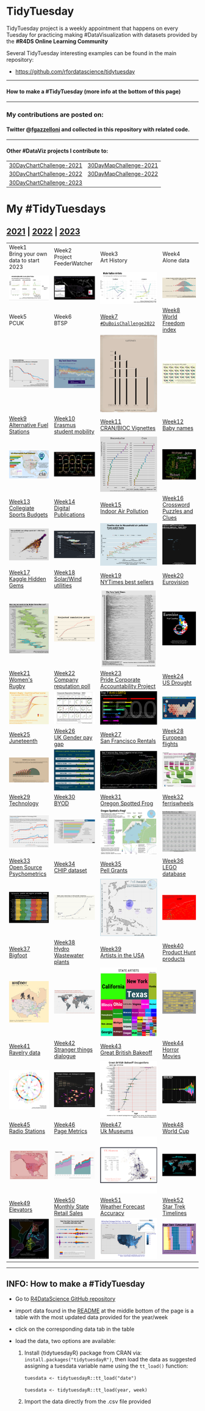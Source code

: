# TidyTuesday

TidyTuesday project is a weekly appointment that happens on every Tuesday for practicing making #DataVisualization with datasets provided by the **#R4DS Online Learning Community**

Several TidyTuesday interesting examples can be found in the main repository:

-   <https://github.com/rfordatascience/tidytuesday>

------------------------------------------------------------------------

#### How to make a #TidyTuesday (more info at the bottom of this page)

------------------------------------------------------------------------

### My contributions are posted on:

#### Twitter \@[fgazzelloni](https://twitter.com/fgazzelloni) and collected in this repository with related code.

------------------------------------------------------------------------

#### Other #DataViz projects I contribute to:

|                                                                                        |                                                                                             |
|----------------------------------------------------------------------------------------|---------------------------------------------------------------------------------------------|
| [30DayChartChallenge-2021](https://github.com/Fgazzelloni/rstats-chart-challenge-2021) | [30DayMapChallenge-2021](https://github.com/Fgazzelloni/30DayMapChallenge/tree/master/2021) |
| [30DayChartChallenge-2022](https://github.com/Fgazzelloni/30DayChartChallenge)         | [30DayMapChallenge-2022](https://github.com/Fgazzelloni/30DayMapChallenge/tree/master/2022) |
| [30DayChartChallenge-2023](https://github.com/Fgazzelloni/30DayChartChallenge)         |                                                                                             |

# My #TidyTuesdays

## [2021](data/2021) \| [2022](data/2022) \| [2023](data/2023)

<!-- TABLE START -->

|                                                                                                                                                                             |                                                                                                                                                                                                                        |                                                                                                                                                                                                                                             |                                                                                                                                                                                        |
|-----------------------------------------------------------------------------------------------------------------------------------------------------------------------------|------------------------------------------------------------------------------------------------------------------------------------------------------------------------------------------------------------------------|---------------------------------------------------------------------------------------------------------------------------------------------------------------------------------------------------------------------------------------------|----------------------------------------------------------------------------------------------------------------------------------------------------------------------------------------|
| Week1<br>Bring your own data to start 2023                                                                                                                                  | Week2<br>Project FeederWatcher                                                                                                                                                                                         | Week3<br>Art History                                                                                                                                                                                                                        | Week4<br>Alone data                                                                                                                                                                    |
| [![w1 boy](data/2023/w1_byod/w1_byo.png)](https://github.com/Fgazzelloni/TidyTuesday/blob/main/data/2023/w1_byod/w1_byo.qmd)                                                | [![w2_BFWd](data/2023/w2_BFWd/w2_BFWd.png)](https://github.com/Fgazzelloni/TidyTuesday/blob/main/data/2023/w2_BFWd/w2_BFWd.qmd)                                                                                        | [![w3_Arhd](data/2023/w3_Arhd/w3_Arhd.png)](https://github.com/Fgazzelloni/TidyTuesday/blob/main/data/2023/w3_Arhd/w3_Arhd.qmd)                                                                                                             | [![w4_Alnd](data/2023/w4_Alnd/w4_Alnd.png)](https://github.com/Fgazzelloni/TidyTuesday/blob/main/data/2023/w4_Alnd/w4_Alnd.qmd)                                                        |
| Week5<br>PCUK                                                                                                                                                               | Week6<br>BTSP                                                                                                                                                                                                          | [Week7](ata/2022/w7_dubois)<br>[`#DuBoisChallenge2022`](https://github.com/rfordatascience/tidytuesday/blob/master/data/2022/2022-02-15/readme.md)                                                                                          | [Week8](data/2022/w8_wfi)<br>[World Freedom index](https://github.com/rfordatascience/tidytuesday/blob/master/data/2022/2022-02-22/readme.md)                                          |
| [![w5_PCUK](data/2023/w5_PCUK/w5_PCUK.png)](https://github.com/Fgazzelloni/TidyTuesday/blob/main/data/2023/w5_PCUK/w5_PCUK.qmd)                                             | ![w6_BTSP](data/2023/w6_BTSP/w6_BTSP.png)                                                                                                                                                                              | ![7 2022-02-15](data/2022/w7_dubois/w7_number6.png)                                                                                                                                                                                         | ![8 2022-02-22](data/2022/w8_wfi/freedom.png)                                                                                                                                          |
| [Week9](data/2022/w9_stations)<br>[Alternative Fuel Stations](https://github.com/rfordatascience/tidytuesday/blob/master/data/2022/2022-03-01/readme.md)                    | [Week10](data/2022/w10_erasmus)<br>[Erasmus student mobility](https://github.com/rfordatascience/tidytuesday/blob/master/data/2022/2022-03-08/readme.md)                                                               | [Week11](data/2022/w11_vignettes)<br>[CRAN/BIOC Vignettes](https://github.com/rfordatascience/tidytuesday/blob/master/data/2022/2022-03-15/readme.md)                                                                                       | [Week12](data/2022/w12_babynames)<br>[Baby names](https://github.com/rfordatascience/tidytuesday/blob/master/data/2022/2022-03-22/readme.md)                                           |
| ![92022-03-01](data/2022/w9_stations/w9_stations.png)                                                                                                                       | ![10 2022-03-08](data/2022/w10_erasmus/er-network.png)                                                                                                                                                                 | ![112022-03-15](data/2022/w11_vignettes/w11_vignettes.png)                                                                                                                                                                                  | ![122022-03-22](data/2022/w12_babynames/w12_wordcloud.png)                                                                                                                             |
| [Week13](data/2022/w13_sports)<br>[Collegiate Sports Budgets](https://github.com/rfordatascience/tidytuesday/blob/master/data/2022/2022-03-29/readme.md)                    | [Week14](data/2022/w14_digital_pub)<br>[Digital Publications](https://github.com/rfordatascience/tidytuesday/blob/master/data/2022/2022-04-05/readme.md)                                                               | [Week15](data/2022/w15_indoor_pollution)<br>[Indoor Air Pollution](https://github.com/rfordatascience/tidytuesday/blob/master/data/2022/2022-04-12/readme.md)                                                                               | [Week16](data/2022/w16_crosswords)<br>[Crossword Puzzles and Clues](https://github.com/rfordatascience/tidytuesday/blob/master/data/2022/2022-04-19/readme.md)                         |
| ![132022-03-29](data/2022/w13_sports/w13_sports.png)                                                                                                                        | ![142022-04-05](data/2022/w14_digital_pub/w14_digital_publications_v2.png)                                                                                                                                             | ![152022-04-12](data/2022/w15_indoor_pollution/day12_theme_day.png)                                                                                                                                                                         | ![162022-04-19](data/2022/w16_crosswords/day22_animate.gif)                                                                                                                            |
| [Week17](data/2022/w17_hidden_gems)<br>[Kaggle Hidden Gems](https://github.com/rfordatascience/tidytuesday/blob/master/data/2022/2022-04-26/readme.md)                      | [Week18](data/2022/w18_solar_wind)<br>[Solar/Wind utilities](https://github.com/rfordatascience/tidytuesday/blob/master/data/2022/2022-05-03/readme.md)                                                                | [Week19](data/2022/w19_nyt)<br>[NYTimes best sellers](https://github.com/rfordatascience/tidytuesday/blob/master/data/2022/2022-05-10/readme.md)                                                                                            | [Week20](data/2022/w20_eurovision)<br>[Eurovision](https://github.com/rfordatascience/tidytuesday/blob/master/data/2022/2022-05-17/readme.md)                                          |
| ![172022-04-26](data/2022/w17_hidden_gems/day28_deviations.png)                                                                                                             | ![182022-05-03](data/2022/w18_solar_wind/w18_solar_wind.png)                                                                                                                                                           | ![19 2022-05-10](data/2022/w19_nyt/w19_nyt.png)                                                                                                                                                                                             | ![20 2022-05-17](data/2022/w20_eurovision/w20_eurovision.png)                                                                                                                          |
| [Week21](data/2022/w21_rugby)<br>[Women's Rugby](https://github.com/rfordatascience/tidytuesday/blob/master/data/2022/2022-05-24/readme.md)                                 | [Week22](data/2022/w22_reputation)<br>[Company reputation poll](https://github.com/rfordatascience/tidytuesday/tree/master/data/2022/2022-05-31)                                                                       | [Week23](data/2022/w23_pride)<br>[Pride Corporate Accountability Project](https://github.com/rfordatascience/tidytuesday/tree/master/data/2022/2022-06-07)                                                                                  | [Week24](data/2022/w24_drought)<br>[US Drought](https://github.com/rfordatascience/tidytuesday/tree/master/data/2022/2022-06-14)                                                       |
| ![212022-05-24](data/2022/w21_rugby/w21_women_rugby.png)                                                                                                                    | ![222022-05-31](data/2022/w22_reputation/w22_reputation.png)                                                                                                                                                           | ![232022-06-07](data/2022/w23_pride/w23_pride.png)                                                                                                                                                                                          | ![242022-06-14](data/2022/w24_drought/w24_drought.png)                                                                                                                                 |
| [Week25](data/2022/w25_juneteenth)<br>[Juneteenth](https://github.com/rfordatascience/tidytuesday/tree/master/data/2022/2022-06-21)                                         | [Week26](data/2022/w26_paygap)<br>[UK Gender pay gap](https://github.com/rfordatascience/tidytuesday/tree/master/data/2022/2022-06-28)                                                                                 | [Week27](data/2022/w27_rentals)<br>[San Francisco Rentals](https://github.com/rfordatascience/tidytuesday/tree/master/data/2022/2022-07-05)                                                                                                 | [Week28](data/2022/w28_european_flights)<br>[European flights](https://github.com/rfordatascience/tidytuesday/tree/master/data/2022/2022-07-12)                                        |
| ![252022-06-21](data/2022/w25_juneteenth/w25_juneteenth.png)                                                                                                                | ![262022-06-28](data/2022/w26_paygap/w26_paygap.png)                                                                                                                                                                   | ![272022-07-05](data/2022/w27_rentals/w27_rentals.png)                                                                                                                                                                                      | ![282022-07-12](data/2022/w28_european_flights/waffle_sankey.png)                                                                                                                      |
| [Week29](data/2022/w29_technology)<br>[Technology](https://github.com/rfordatascience/tidytuesday/tree/master/data/2022/2022-07-19)                                         | [Week30](data/2022/w30_BYOD)<br>[BYOD](https://github.com/rfordatascience/tidytuesday/blob/master/data/2021/2021-08-10/readme.md)                                                                                      | [Week31](data/2022/w31_frogs)<br>[Oregon Spotted Frog](https://github.com/rfordatascience/tidytuesday/tree/master/data/2022/2022-08-02)                                                                                                     | [Week32](data/2022/w32_ferriswheels)<br>[ferriswheels](https://github.com/rfordatascience/tidytuesday/tree/master/data/2022/2022-08-09)                                                |
| ![292022-07-19](data/2022/w29_technology/w29_technology.png)                                                                                                                | ![302022-07-26](data/2022/w30_BYOD/w30_BYOD.png)                                                                                                                                                                       | ![312022-08-02](data/2022/w31_frogs/w31_frogs.png)                                                                                                                                                                                          | ![322022-08-09](data/2022/w32_ferriswheels/w32_ferriswheels.png)                                                                                                                       |
| [Week33](data/2022/w33_psychometrics)<br>[Open Source Psychometrics](https://github.com/rfordatascience/tidytuesday/tree/master/data/2022/2022-08-16)                       | [Week34](data/2022/w34_chips)<br>[CHIP dataset](https://github.com/rfordatascience/tidytuesday/tree/master/data/2022/2022-08-23)                                                                                       | [Week35](data/2022/w35_pell)<br>[Pell Grants](https://github.com/rfordatascience/tidytuesday/tree/master/data/2022/2022-08-30)                                                                                                              | [Week36](data/2022/w36_lego)<br>[LEGO database](https://github.com/rfordatascience/tidytuesday/tree/master/data/2022/2022-09-06)                                                       |
| ![332022-08-16](data/2022/w33_psychometrics/w33_psychometrics.png)                                                                                                          | ![342022-08-23](data/2022/w34_chips/w34_chips.png)                                                                                                                                                                     | ![352022-08-30](data/2022/w35_pell/w35_pell.png)                                                                                                                                                                                            | ![362022-09-06](data/2022/w36_lego/w36_lego.png)                                                                                                                                       |
| [Week37](data/2022/w37_bigfoot)<br>[Bigfoot](https://github.com/rfordatascience/tidytuesday/tree/master/data/2022/2022-09-13)                                               | [Week38](data/2022/w38_hydro_wastewater.Rmd)<br>[Hydro Wastewater plants](https://github.com/rfordatascience/tidytuesday/tree/master/data/2022/2022-09-20)                                                             | [Week39](data/2022/w39_us_artists)<br>[Artists in the USA](https://github.com/rfordatascience/tidytuesday/tree/master/data/2022/2022-09-27)                                                                                                 | [Week40](data/2022/w40_product_hunt)<br>[Product Hunt products](https://github.com/rfordatascience/tidytuesday/tree/master/data/2022/2022-10-04)                                       |
| ![372022-09-13](data/2022/w37_bigfoot/w37_bigfoot.png)                                                                                                                      | ![382022-09-20](data/2022/w38_hydro_wastewater/w38_hydro_wastewater_v2.png)                                                                                                                                            | ![392022-09-27](data/2022/w39_us_artists/w39_us_artists.png)                                                                                                                                                                                | ![402022-10-04](data/2022/w40_product_hunt/w40_product_hunt.png)                                                                                                                       |
| [Week41](data/2022/w41_yarn)<br>[Ravelry data](https://github.com/rfordatascience/tidytuesday/tree/master/data/2022/2022-10-11)                                             | [Week42](data/2022/w42_stranger_things_dialogue)<br>[Stranger things dialogue](https://github.com/rfordatascience/tidytuesday/tree/master/data/2022/2022-10-18)                                                        | [Week43](data/2022/w43_gbb)<br>[Great British Bakeoff](https://github.com/rfordatascience/tidytuesday/tree/master/data/2022/2022-10-25)                                                                                                     | [Week44](data/2022/w44_horror_movies)<br>[Horror Movies](https://github.com/rfordatascience/tidytuesday/tree/master/data/2022/2022-11-01)                                              |
| [![412022-10-11](data/2022/w41_yarn/w41_yarn.png)](https://github.com/Fgazzelloni/TidyTuesday/blob/main/data/2022/w41_yarn/w41_yarn.R)                                      | [![422022-10-18](data/2022/w42_stranger_things_dialogue/w42_stranger_things_dialogue.png)](https://github.com/Fgazzelloni/TidyTuesday/blob/main/data/2022/w42_stranger_things_dialogue/w42_stranger_things_dialogue.R) | [![432022-10-25](data/2022/w43_gbb/w43_gbb.png)](https://github.com/Fgazzelloni/TidyTuesday/blob/main/data/2022/w43_gbb/w43_gbb.Rmd)                                                                                                        | [![442022-11-01](data/2022/w44_horror_movies/w44_horror_movies.png)](https://github.com/Fgazzelloni/TidyTuesday/blob/main/data/2022/w44_horror_movies/w44_horror_movies.Rmd)           |
| [Week45](data/2022/w45_...)<br>[Radio Stations](https://github.com/rfordatascience/tidytuesday/tree/master/data/2022/2022-11-08)                                            | [Week46](data/2022/w46_)<br>[Page Metrics](https://github.com/rfordatascience/tidytuesday/tree/master/data/2022/2022-11-15)                                                                                            | [Week47](data/2022/w47_)<br>[Uk Museums](https://github.com/rfordatascience/tidytuesday/tree/master/data/2022/2022-11-22)                                                                                                                   | [Week48](data/2022/w44_)<br>[World Cup](https://github.com/rfordatascience/tidytuesday/tree/master/data/2022/2022-11-29)                                                               |
| [![week 45](data/2022/w45_radio_stations/w45_radio_stations.png)](https://github.com/Fgazzelloni/TidyTuesday/blob/main/data/2022/w45_radio_stations/w45_radio_stations.Rmd) | [![w46_web_page_metrics](data/2022/w46_web_page_metrics/w46_web_page_metrics.png)](https://github.com/Fgazzelloni/TidyTuesday/blob/main/data/2022/w46_web_page_metrics/w46_web_page_metrics.Rmd)                       | [![w47_uk_museums](data/2022/w47_uk_museums/w47_uk_museums.png)](https://github.com/Fgazzelloni/TidyTuesday/blob/main/data/2022/w47_uk_museums/w47_uk_museums.Rmd)                                                                          | [![w48_fifa_world_cup](data/2022/w48_FIFA_World_Cup/w48_fifa_world_cup.png)](https://github.com/Fgazzelloni/TidyTuesday/blob/main/data/2022/w48_FIFA_World_Cup/w48_fifa_world_cup.Rmd) |
| [Week49](data/2022/w49_...)<br>[Elevators](https://github.com/rfordatascience/tidytuesday/tree/master/data/2022/2022-12-06)                                                 | [Week50](data/2022/w50_)<br>[Monthly State Retail Sales](https://github.com/rfordatascience/tidytuesday/tree/master/data/2022/2022-12-13)                                                                              | [Week51](data/2022/w47_)<br>[Weather Forecast Accuracy](https://github.com/rfordatascience/tidytuesday/tree/master/data/2022/2022-12-20)                                                                                                    | [Week52](data/2022/w52_)<br>[Star Trek Timelines](https://github.com/rfordatascience/tidytuesday/tree/master/data/2022/2022-12-27)                                                     |
| [![w49_elevators](data/2022/w49_elevators/w49_elevators.png)](https://github.com/Fgazzelloni/TidyTuesday/blob/main/data/2022/w49_elevators/w49_elevators.Rmd)               | [![w50_retail_sales](data/2022/w50_retail_sales/w50_retail_sales.png)](https://github.com/Fgazzelloni/TidyTuesday/blob/main/data/2022/w50_retail_sales/w50_retail_sales.Rmd)                                           | [![w51 weather_forecast_accuray](data/2022/w51_weather_forecast_accuracy/w51_weather_forecast_accuray.png)](https://github.com/Fgazzelloni/TidyTuesday/blob/main/data/2022/w51_weather_forecast_accuracy/w51_weather_forecast_accuracy.Rmd) | ![w52_star_trek_timelines](data/2022/w52_star_trek_timelines/w52_star_trek_timeline.png)                                                                                               |

------------------------------------------------------------------------

<!-- TABLE END -->

## INFO: How to make a #TidyTuesday

-   Go to [R4DataScience GitHub repository](https://github.com/rfordatascience/tidytuesday)

-   import data found in the [README](https://github.com/rfordatascience/tidytuesday/blob/master/README.md) at the middle bottom of the page is a table with the most updated data provided for the year/week

-   click on the corresponding data tab in the table

-   load the data, two options are available:

    1.  Install {tidytuesdayR} package from CRAN via: `install.packages("tidytuesdayR")`, then load the data as suggested assigning a tuesdata variable name using the `tt_load()` function:

        `tuesdata <- tidytuesdayR::tt_load("date")`

        `tuesdata <- tidytuesdayR::tt_load(year, week)`

    2.  Import the data directly from the .csv file provided

